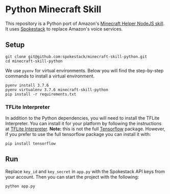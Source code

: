 # Python Minecraft Skill
This repository is a Python port of Amazon's [Minecraft Helper NodeJS skill](https://github.com/alexa/skill-sample-nodejs-howto). It uses [Spokestack](https://spokestack.io) to replace Amazon's voice services.

## Setup

    git clone git@github.com:spokestack/minecraft-skill-python.git
    cd minecraft-skill-python

We use `pyenv` for virtual environments. Below you will find the step-by-step commands to install a virtual environment.

    pyenv install 3.7.6
    pyenv virtualenv 3.7.6 minecraft-skill-python
    pip install -r requirements.txt

### TFLite Interpreter

In addition to the Python dependencies, you will need to install the TFLite Interpreter. You can install it for your platform by following the instructions at [TFLite Interpreter](https://www.tensorflow.org/lite/guide/python#install_just_the_tensorflow_lite_interpreter).
**Note:** this is not the full [Tensorflow](https://www.tensorflow.org/) package. However, if you prefer to use the full tensorflow package
you can install it with:

    pip install tensorflow

## Run
Replace `key_id` and `key_secret` in `app.py` with the Spokestack API keys from your account.
Then you can start the project with the following:

    python app.py
